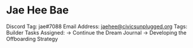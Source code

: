 # Jae Hee Bae

Discord Tag: jae#7088
Email Address: jaehee@civicsunplugged.org
Tags: Builder
Tasks Assigned: → Continue the Dream Journal
→ Developing the Offboarding Strategy